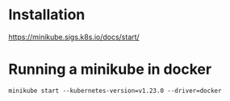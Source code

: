 # Installation 
https://minikube.sigs.k8s.io/docs/start/

# Running a minikube in docker 
`minikube start --kubernetes-version=v1.23.0 --driver=docker`
